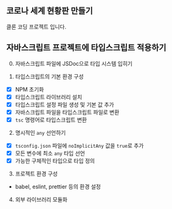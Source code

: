 ## 코로나 세계 현황판 만들기

클론 코딩 프로젝트 입니다.

## 자바스크립트 프로젝트에 타입스크립트 적용하기

0. 자바스크립트 파일에 JSDoc으로 타입 시스템 입히기

1. 타입스크립트의 기본 환경 구성
  - [x] NPM 초기화
  - [x] 타입스크립트 라이브러리 설치
  - [x] 타입스크립트 설정 파일 생성 및 기본 값 추가
  - [x] 자바스크립트 파일을 타입스크립트 파일로 변환
  - [x] `tsc` 명령어로 타입스크립트 변환

2. 명시적인 `any` 선언하기
  - [x] `tsconfig.json` 파일에 `noImplicitAny` 값을 `true`로 추가
  - [x] 모든 변수에 최소 `any` 타입 선언
  - [x] 가능한 구체적인 타입으로 타입 정의

3. 프로젝트 환경 구성
  - babel, eslint, prettier 등의 환경 설정

4. 외부 라이브러리 모듈화